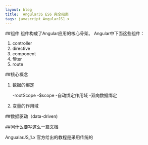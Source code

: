 ```yaml
---
layout: blog 
title:  AngularJS ES6 完全指南
tags: javascript AngularJS1.x
---
```


##组件
组件构成了Angular应用的核心骨架。
Angular中下面这些组件：

1. controller
2. directive
3. component
4. filter
5. route

##核心概念

1. 数据的绑定

	-rootScope
	-$scope
	-自动绑定作用域
	-双向数据绑定

2. 变量的作用域

##数据驱动（data-driven)







##问什么要写这么一篇文档

AngualarJS_1.x 官方给出的教程是采用传统的<script>标签直接引入js 文件，结果导致首页需要加下许多文件。
然而，es6语法的模块化语法为我们提供了动态按需加载js的能力。这样，我们js 代码看起来就更加紧凑了。

##
